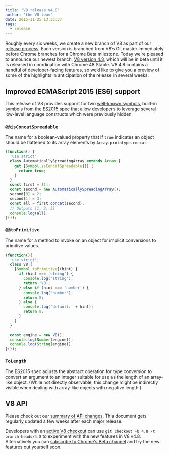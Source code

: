 ```yaml
---
title: 'V8 release v4.8'
author: 'the V8 team'
date: 2015-11-25 13:33:37
tags:
  - release
---
```

Roughly every six weeks, we create a new branch of V8 as part of our [release process](/docs/release-process). Each version is branched from V8’s Git master immediately before Chrome branches for a Chrome Beta milestone. Today we’re pleased to announce our newest branch, [V8 version 4.8](https://chromium.googlesource.com/v8/v8.git/+log/branch-heads/4.8), which will be in beta until it is released in coordination with Chrome 48 Stable. V8 4.8 contains a handful of developer-facing features, so we’d like to give you a preview of some of the highlights in anticipation of the release in several weeks.

## Improved ECMAScript 2015 (ES6) support

This release of V8 provides support for two [well-known symbols](https://developer.mozilla.org/en-US/docs/Web/JavaScript/Reference/Global_Objects/Symbol#Well-known_symbols), built-in symbols from the ES2015 spec that allow developers to leverage several low-level language constructs which were previously hidden.

### `@@isConcatSpreadable`

The name for a boolean-valued property that if `true` indicates an object should be flattened to its array elements by `Array.prototype.concat`.

```js
(function() {
  'use strict';
  class AutomaticallySpreadingArray extends Array {
    get [Symbol.isConcatSpreadable]() {
      return true;
    }
  }
  const first = [1];
  const second = new AutomaticallySpreadingArray();
  second[0] = 2;
  second[1] = 3;
  const all = first.concat(second);
  // Outputs [1, 2, 3]
  console.log(all);
}());
```

### `@@toPrimitive`

The name for a method to invoke on an object for implicit conversions to primitive values.

```js
(function(){
  'use strict';
  class V8 {
    [Symbol.toPrimitive](hint) {
      if (hint === 'string') {
        console.log('string');
        return 'V8';
      } else if (hint === 'number') {
        console.log('number');
        return 8;
      } else {
        console.log('default:' + hint);
        return 8;
      }
    }
  }

  const engine = new V8();
  console.log(Number(engine));
  console.log(String(engine));
}());
```

### `ToLength`

The ES2015 spec adjusts the abstract operation for type conversion to convert an argument to an integer suitable for use as the length of an array-like object. (While not directly observable, this change might be indirectly visible when dealing with array-like objects with negative length.)

## V8 API

Please check out our [summary of API changes](http://bit.ly/v8-api-changes). This document gets regularly updated a few weeks after each major release.

Developers with an [active V8 checkout](https://v8.dev/docs/source-code#using-git) can use `git checkout -b 4.8 -t branch-heads/4.8` to experiment with the new features in V8 v4.8. Alternatively you can [subscribe to Chrome's Beta channel](https://www.google.com/chrome/browser/beta.html) and try the new features out yourself soon.
